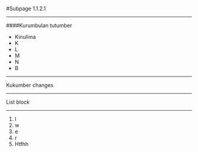 #Subpage 1.1.2.1

----

####Kurumbulan tutumber

- Kinulima
- K
- L
- M
- N
- B


___


Kukumber changes

***

List block

---

1. l
2. w
3. e
4. r
8. Htfhh